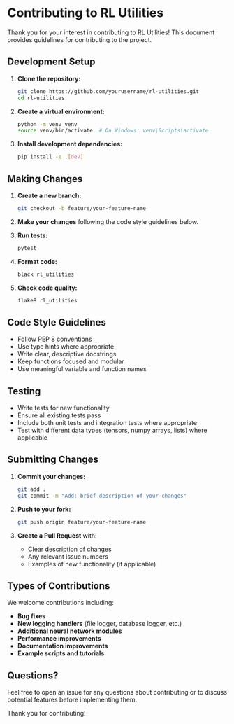 # Contributing to RL Utilities

Thank you for your interest in contributing to RL Utilities! This document provides guidelines for contributing to the project.

## Development Setup

1. **Clone the repository:**
   ```bash
   git clone https://github.com/yourusername/rl-utilities.git
   cd rl-utilities
   ```

2. **Create a virtual environment:**
   ```bash
   python -m venv venv
   source venv/bin/activate  # On Windows: venv\Scripts\activate
   ```

3. **Install development dependencies:**
   ```bash
   pip install -e .[dev]
   ```

## Making Changes

1. **Create a new branch:**
   ```bash
   git checkout -b feature/your-feature-name
   ```

2. **Make your changes** following the code style guidelines below.

3. **Run tests:**
   ```bash
   pytest
   ```

4. **Format code:**
   ```bash
   black rl_utilities
   ```

5. **Check code quality:**
   ```bash
   flake8 rl_utilities
   ```

## Code Style Guidelines

- Follow PEP 8 conventions
- Use type hints where appropriate
- Write clear, descriptive docstrings
- Keep functions focused and modular
- Use meaningful variable and function names

## Testing

- Write tests for new functionality
- Ensure all existing tests pass
- Include both unit tests and integration tests where appropriate
- Test with different data types (tensors, numpy arrays, lists) where applicable

## Submitting Changes

1. **Commit your changes:**
   ```bash
   git add .
   git commit -m "Add: brief description of your changes"
   ```

2. **Push to your fork:**
   ```bash
   git push origin feature/your-feature-name
   ```

3. **Create a Pull Request** with:
   - Clear description of changes
   - Any relevant issue numbers
   - Examples of new functionality (if applicable)

## Types of Contributions

We welcome contributions including:

- **Bug fixes**
- **New logging handlers** (file logger, database logger, etc.)
- **Additional neural network modules**
- **Performance improvements**
- **Documentation improvements**
- **Example scripts and tutorials**

## Questions?

Feel free to open an issue for any questions about contributing or to discuss potential features before implementing them.

Thank you for contributing!
